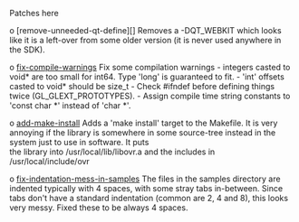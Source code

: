 Patches here

   o [remove-unneeded-qt-define][] Removes a -DQT_WEBKIT which looks like
     it is a left-over from some older version (it is never used anywhere in
     the SDK).

   o [fix-compile-warnings][] Fix some compilation warnings
       - integers casted to void* are too small for int64. Type 'long' is
         guaranteed to fit.
       - 'int' offsets casted to void* should be size_t
       - Check #ifndef before defining things twice (GL_GLEXT_PROTOTYPES).
       - Assign compile time string constants to 'const char *' instead of
         'char *'.

   o [add-make-install][] Adds a 'make install' target to the Makefile.
     It is very annoying if the library is somewhere in some source-tree
     instead in the system just to use in software.
     It puts	     
     the library into /usr/local/lib/libovr.a and the includes in
     /usr/local/include/ovr
     
   o [fix-indentation-mess-in-samples][] The files in the samples directory
     are indented typically with 4 spaces, with some stray tabs in-between. Since
     tabs don't have a standard indentation (common are 2, 4 and 8), this looks
     very messy. Fixed these to be always 4 spaces.

[add-make-install]: https://github.com/hzeller/oculus-sdk-patches/raw/master/0.2.5/add-make-install.patch
[fix-compile-warnings]: https://github.com/hzeller/oculus-sdk-patches/raw/master/0.2.5/fix-compile-warnings.patch.patch
[fix-indentation-mess-in-samples]: https://github.com/hzeller/oculus-sdk-patches/raw/master/0.2.5/fix-indentation-mess-in-samples.patch
[remove-unneded-qt-define]: https://github.com/hzeller/oculus-sdk-patches/raw/master/0.2.5/remove-unneded-qt-define.patch
